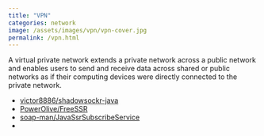 ```yaml
---
title: "VPN"
categories: network
image: /assets/images/vpn/vpn-cover.jpg
permalink: /vpn.html
---
```


A virtual private network extends a private network across a public network and enables users to send and receive data across shared or public networks as if their computing devices were directly connected to the private network.

- [victor8886/shadowsockr-java](https://github.com/victor8886/shadowsockr-java)
- [PowerOlive/FreeSSR](https://github.com/PowerOlive/FreeSSR)
- [soap-man/JavaSsrSubscribeService](https://github.com/soap-man/JavaSsrSubscribeService)
- 
